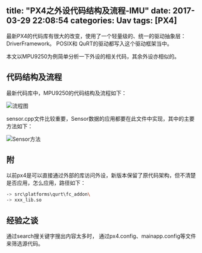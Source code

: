 title: "PX4之外设代码结构及流程-IMU"
date: 2017-03-29 22:08:54
categories: Uav
tags: [PX4]
---
最新PX4的代码库有很大的改变，使用了一个轻量级的、统一的驱动抽象层：DriverFramework。 POSIX和 QuRT的驱动都写入这个驱动框架当中。

本文以MPU9250为例简单分析一下外设的相关代码，其余外设亦相似的。

## 代码结构及流程
最新代码库中，MPU9250的代码结构及流程如下：
   
 ![流程图](https://github.com/huaqianlee/blog-file/https://github.com/huaqianlee/blog-file/https://github.com/huaqianlee/blog-file/image/uav/px4/IMU_CODE_STR.png)
<!--more-->
 sensor.cpp文件比较重要，Sensor数据的应用都要在此文件中实现，其中的主要方法如下：
 
![Sensor方法](https://github.com/huaqianlee/blog-file/https://github.com/huaqianlee/blog-file/https://github.com/huaqianlee/blog-file/image/uav/px4/sensorcpp.jpg)

## 附 
以前px4是可以直接通过外部的库访问外设，新版本保留了原代码架构，但不清楚是否应用，怎么应用，路径如下：
```bash
-> src\platforms\qurt\fc_addon\
-> xxx_lib.so
```   

## 经验之谈
通过search搜关键字搜出内容太多时， 通过px4.config、mainapp.config等文件来筛选源代码。







   